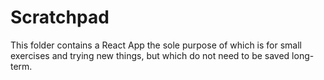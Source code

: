 # Scratchpad

This folder contains a React App the sole purpose of which is for small exercises and trying new things, but which do not need to be saved long-term.
